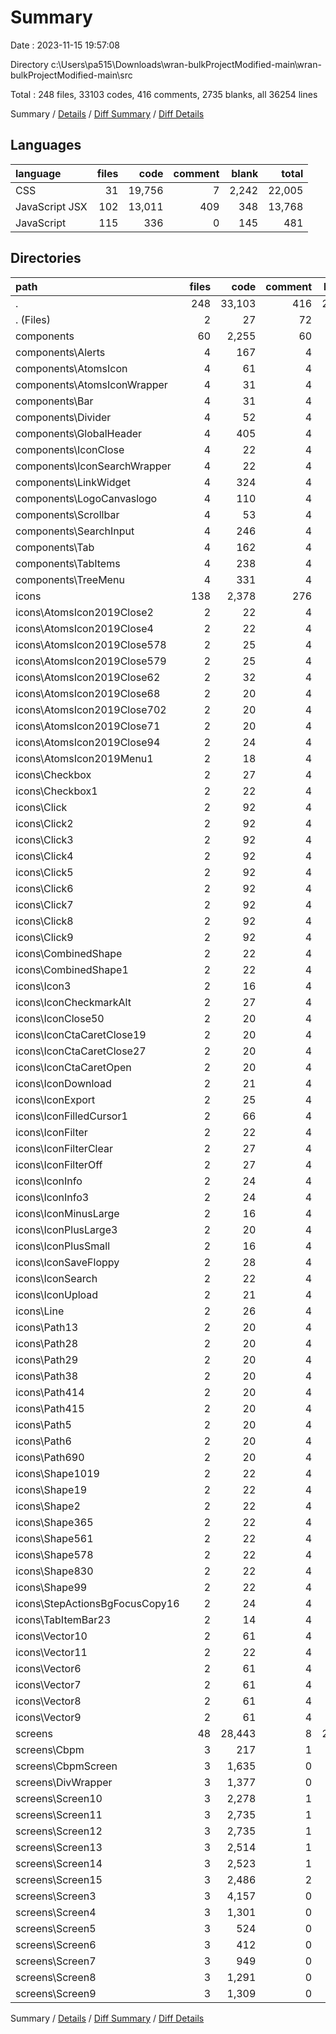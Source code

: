 # Summary

Date : 2023-11-15 19:57:08

Directory c:\\Users\\pa515\\Downloads\\wran-bulkProjectModified-main\\wran-bulkProjectModified-main\\src

Total : 248 files,  33103 codes, 416 comments, 2735 blanks, all 36254 lines

Summary / [Details](details.md) / [Diff Summary](diff.md) / [Diff Details](diff-details.md)

## Languages
| language | files | code | comment | blank | total |
| :--- | ---: | ---: | ---: | ---: | ---: |
| CSS | 31 | 19,756 | 7 | 2,242 | 22,005 |
| JavaScript JSX | 102 | 13,011 | 409 | 348 | 13,768 |
| JavaScript | 115 | 336 | 0 | 145 | 481 |

## Directories
| path | files | code | comment | blank | total |
| :--- | ---: | ---: | ---: | ---: | ---: |
| . | 248 | 33,103 | 416 | 2,735 | 36,254 |
| . (Files) | 2 | 27 | 72 | 4 | 103 |
| components | 60 | 2,255 | 60 | 344 | 2,659 |
| components\\Alerts | 4 | 167 | 4 | 30 | 201 |
| components\\AtomsIcon | 4 | 61 | 4 | 13 | 78 |
| components\\AtomsIconWrapper | 4 | 31 | 4 | 9 | 44 |
| components\\Bar | 4 | 31 | 4 | 11 | 46 |
| components\\Divider | 4 | 52 | 4 | 13 | 69 |
| components\\GlobalHeader | 4 | 405 | 4 | 50 | 459 |
| components\\IconClose | 4 | 22 | 4 | 8 | 34 |
| components\\IconSearchWrapper | 4 | 22 | 4 | 8 | 34 |
| components\\LinkWidget | 4 | 324 | 4 | 21 | 349 |
| components\\LogoCanvaslogo | 4 | 110 | 4 | 18 | 132 |
| components\\Scrollbar | 4 | 53 | 4 | 13 | 70 |
| components\\SearchInput | 4 | 246 | 4 | 37 | 287 |
| components\\Tab | 4 | 162 | 4 | 14 | 180 |
| components\\TabItems | 4 | 238 | 4 | 41 | 283 |
| components\\TreeMenu | 4 | 331 | 4 | 58 | 393 |
| icons | 138 | 2,378 | 276 | 278 | 2,932 |
| icons\\AtomsIcon2019Close2 | 2 | 22 | 4 | 4 | 30 |
| icons\\AtomsIcon2019Close4 | 2 | 22 | 4 | 4 | 30 |
| icons\\AtomsIcon2019Close578 | 2 | 25 | 4 | 4 | 33 |
| icons\\AtomsIcon2019Close579 | 2 | 25 | 4 | 4 | 33 |
| icons\\AtomsIcon2019Close62 | 2 | 32 | 4 | 4 | 40 |
| icons\\AtomsIcon2019Close68 | 2 | 20 | 4 | 4 | 28 |
| icons\\AtomsIcon2019Close702 | 2 | 20 | 4 | 4 | 28 |
| icons\\AtomsIcon2019Close71 | 2 | 20 | 4 | 4 | 28 |
| icons\\AtomsIcon2019Close94 | 2 | 24 | 4 | 5 | 33 |
| icons\\AtomsIcon2019Menu1 | 2 | 18 | 4 | 4 | 26 |
| icons\\Checkbox | 2 | 27 | 4 | 5 | 36 |
| icons\\Checkbox1 | 2 | 22 | 4 | 4 | 30 |
| icons\\Click | 2 | 92 | 4 | 4 | 100 |
| icons\\Click2 | 2 | 92 | 4 | 4 | 100 |
| icons\\Click3 | 2 | 92 | 4 | 4 | 100 |
| icons\\Click4 | 2 | 92 | 4 | 4 | 100 |
| icons\\Click5 | 2 | 92 | 4 | 4 | 100 |
| icons\\Click6 | 2 | 92 | 4 | 4 | 100 |
| icons\\Click7 | 2 | 92 | 4 | 4 | 100 |
| icons\\Click8 | 2 | 92 | 4 | 4 | 100 |
| icons\\Click9 | 2 | 92 | 4 | 4 | 100 |
| icons\\CombinedShape | 2 | 22 | 4 | 4 | 30 |
| icons\\CombinedShape1 | 2 | 22 | 4 | 4 | 30 |
| icons\\Icon3 | 2 | 16 | 4 | 4 | 24 |
| icons\\IconCheckmarkAlt | 2 | 27 | 4 | 4 | 35 |
| icons\\IconClose50 | 2 | 20 | 4 | 4 | 28 |
| icons\\IconCtaCaretClose19 | 2 | 20 | 4 | 4 | 28 |
| icons\\IconCtaCaretClose27 | 2 | 20 | 4 | 4 | 28 |
| icons\\IconCtaCaretOpen | 2 | 20 | 4 | 4 | 28 |
| icons\\IconDownload | 2 | 21 | 4 | 4 | 29 |
| icons\\IconExport | 2 | 25 | 4 | 4 | 33 |
| icons\\IconFilledCursor1 | 2 | 66 | 4 | 4 | 74 |
| icons\\IconFilter | 2 | 22 | 4 | 4 | 30 |
| icons\\IconFilterClear | 2 | 27 | 4 | 4 | 35 |
| icons\\IconFilterOff | 2 | 27 | 4 | 4 | 35 |
| icons\\IconInfo | 2 | 24 | 4 | 4 | 32 |
| icons\\IconInfo3 | 2 | 24 | 4 | 4 | 32 |
| icons\\IconMinusLarge | 2 | 16 | 4 | 4 | 24 |
| icons\\IconPlusLarge3 | 2 | 20 | 4 | 4 | 28 |
| icons\\IconPlusSmall | 2 | 16 | 4 | 4 | 24 |
| icons\\IconSaveFloppy | 2 | 28 | 4 | 4 | 36 |
| icons\\IconSearch | 2 | 22 | 4 | 4 | 30 |
| icons\\IconUpload | 2 | 21 | 4 | 4 | 29 |
| icons\\Line | 2 | 26 | 4 | 4 | 34 |
| icons\\Path13 | 2 | 20 | 4 | 4 | 28 |
| icons\\Path28 | 2 | 20 | 4 | 4 | 28 |
| icons\\Path29 | 2 | 20 | 4 | 4 | 28 |
| icons\\Path38 | 2 | 20 | 4 | 4 | 28 |
| icons\\Path414 | 2 | 20 | 4 | 4 | 28 |
| icons\\Path415 | 2 | 20 | 4 | 4 | 28 |
| icons\\Path5 | 2 | 20 | 4 | 4 | 28 |
| icons\\Path6 | 2 | 20 | 4 | 4 | 28 |
| icons\\Path690 | 2 | 20 | 4 | 4 | 28 |
| icons\\Shape1019 | 2 | 22 | 4 | 4 | 30 |
| icons\\Shape19 | 2 | 22 | 4 | 4 | 30 |
| icons\\Shape2 | 2 | 22 | 4 | 4 | 30 |
| icons\\Shape365 | 2 | 22 | 4 | 4 | 30 |
| icons\\Shape561 | 2 | 22 | 4 | 4 | 30 |
| icons\\Shape578 | 2 | 22 | 4 | 4 | 30 |
| icons\\Shape830 | 2 | 22 | 4 | 4 | 30 |
| icons\\Shape99 | 2 | 22 | 4 | 4 | 30 |
| icons\\StepActionsBgFocusCopy16 | 2 | 24 | 4 | 4 | 32 |
| icons\\TabItemBar23 | 2 | 14 | 4 | 4 | 22 |
| icons\\Vector10 | 2 | 61 | 4 | 4 | 69 |
| icons\\Vector11 | 2 | 22 | 4 | 4 | 30 |
| icons\\Vector6 | 2 | 61 | 4 | 4 | 69 |
| icons\\Vector7 | 2 | 61 | 4 | 4 | 69 |
| icons\\Vector8 | 2 | 61 | 4 | 4 | 69 |
| icons\\Vector9 | 2 | 61 | 4 | 4 | 69 |
| screens | 48 | 28,443 | 8 | 2,109 | 30,560 |
| screens\\Cbpm | 3 | 217 | 1 | 31 | 249 |
| screens\\CbpmScreen | 3 | 1,635 | 0 | 139 | 1,774 |
| screens\\DivWrapper | 3 | 1,377 | 0 | 114 | 1,491 |
| screens\\Screen10 | 3 | 2,278 | 1 | 159 | 2,438 |
| screens\\Screen11 | 3 | 2,735 | 1 | 168 | 2,904 |
| screens\\Screen12 | 3 | 2,735 | 1 | 170 | 2,906 |
| screens\\Screen13 | 3 | 2,514 | 1 | 172 | 2,687 |
| screens\\Screen14 | 3 | 2,523 | 1 | 176 | 2,700 |
| screens\\Screen15 | 3 | 2,486 | 2 | 173 | 2,661 |
| screens\\Screen3 | 3 | 4,157 | 0 | 263 | 4,420 |
| screens\\Screen4 | 3 | 1,301 | 0 | 121 | 1,422 |
| screens\\Screen5 | 3 | 524 | 0 | 52 | 576 |
| screens\\Screen6 | 3 | 412 | 0 | 37 | 449 |
| screens\\Screen7 | 3 | 949 | 0 | 91 | 1,040 |
| screens\\Screen8 | 3 | 1,291 | 0 | 120 | 1,411 |
| screens\\Screen9 | 3 | 1,309 | 0 | 123 | 1,432 |

Summary / [Details](details.md) / [Diff Summary](diff.md) / [Diff Details](diff-details.md)